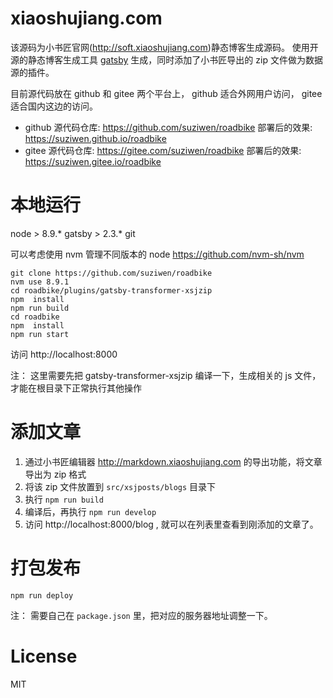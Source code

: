 # xiaoshujiang.com 

该源码为小书匠官网(http://soft.xiaoshujiang.com)静态博客生成源码。 使用开源的静态博客生成工具 [gatsby](https://www.gatsbyjs.org) 生成，同时添加了小书匠导出的 zip
文件做为数据源的插件。

目前源代码放在 github 和 gitee 两个平台上， github 适合外网用户访问， gitee 适合国内这边的访问。

- github
   源代码仓库: https://github.com/suziwen/roadbike
   部署后的效果: https://suziwen.github.io/roadbike
- gitee
   源代码仓库: https://gitee.com/suziwen/roadbike
   部署后的效果: https://suziwen.gitee.io/roadbike


# 本地运行


node > 8.9.*
gatsby  > 2.3.*
git

可以考虑使用 nvm 管理不同版本的 node
https://github.com/nvm-sh/nvm

```
git clone https://github.com/suziwen/roadbike
nvm use 8.9.1
cd roadbike/plugins/gatsby-transformer-xsjzip
npm  install
npm run build
cd roadbike
npm  install
npm run start
```
访问 http://localhost:8000

注： 这里需要先把 gatsby-transformer-xsjzip 编译一下，生成相关的 js 文件，才能在根目录下正常执行其他操作

# 添加文章

1. 通过小书匠编辑器 http://markdown.xiaoshujiang.com 的导出功能，将文章导出为 zip 格式
2. 将该 zip 文件放置到 `src/xsjposts/blogs` 目录下
3. 执行 `npm run build`
4. 编译后，再执行 `npm run develop`
5. 访问 http://localhost:8000/blog , 就可以在列表里查看到刚添加的文章了。

# 打包发布

```
npm run deploy
```

注： 需要自己在 `package.json` 里，把对应的服务器地址调整一下。


# License

MIT
